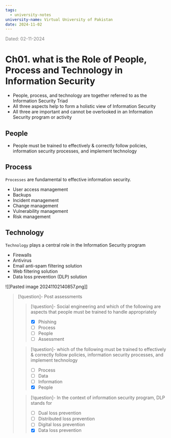 ```yaml
---
tags:
  - university-notes
university-name: Virtual University of Pakistan
date: 2024-11-02
---
```


<span style="color: gray;">Dated: 02-11-2024</span>

# Ch01. what is the Role of People, Process and Technology in Information Security

- People, process, and technology are together referred to as the Information Security Triad
- All three aspects help to form a holistic view of Information Security
- All three are important and cannot be overlooked in an Information Security program or activity

## People

- People must be trained to effectively & correctly follow policies, information security processes, and implement technology

## Process

`Processes` are fundamental to effective information security.

- User access management
- Backups
- Incident management
- Change management
- Vulnerability management
- Risk management

## Technology

`Technology` plays a central role in the Information Security program
- Firewalls
- Antivirus
- Email anti-spam filtering solution
- Web filtering solution
- Data loss prevention (DLP) solution

![[Pasted image 20241102140857.png]]

> [!question]- Post assessments
> 
> > [!question]- Social engineering and which of the following are aspects that people must be trained to handle appropriately
> > - [x] Phishing
> > - [ ] Process
> > - [ ] People
> > - [ ] Assessment
> 
> > [!question]- which of the following must be trained to effectively & correctly follow policies, information security processes, and implement technology
> > - [ ] Process
> > - [ ] Data
> > - [ ] Information
> > - [x] People
> 
> > [!question]- In the context of information security program, DLP stands for  
> > - [ ] Dual loss prevention  
> > - [ ] Distributed loss prevention  
> > - [ ] Digital loss prevention  
> > - [x] Data loss prevention
